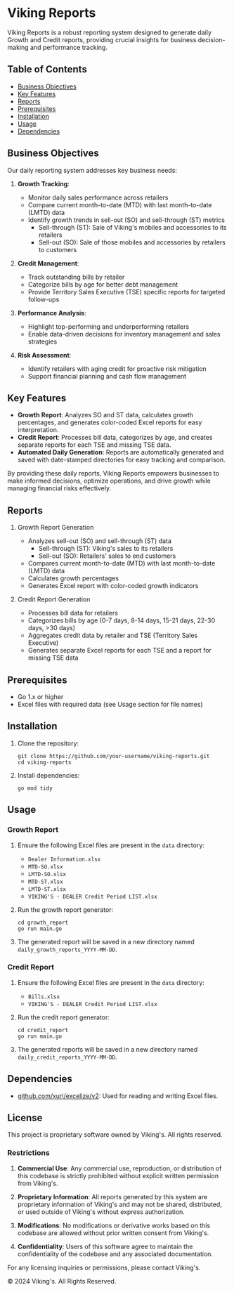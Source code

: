# Viking Reports

Viking Reports is a robust reporting system designed to generate daily Growth and Credit reports, providing crucial insights for business decision-making and performance tracking.

## Table of Contents

- [Business Objectives](#business-objectives)
- [Key Features](#key-features)
- [Reports](#reports)
- [Prerequisites](#prerequisites)
- [Installation](#installation)
- [Usage](#usage)
- [Dependencies](#dependencies)


## Business Objectives

Our daily reporting system addresses key business needs:

1. **Growth Tracking**: 
   - Monitor daily sales performance across retailers
   - Compare current month-to-date (MTD) with last month-to-date (LMTD) data
   - Identify growth trends in sell-out (SO) and sell-through (ST) metrics
     - Sell-through (ST): Sale of Viking's mobiles and accessories to its retailers
     - Sell-out (SO): Sale of those mobiles and accessories by retailers to customers


2. **Credit Management**:
   - Track outstanding bills by retailer
   - Categorize bills by age for better debt management
   - Provide Territory Sales Executive (TSE) specific reports for targeted follow-ups

3. **Performance Analysis**:
   - Highlight top-performing and underperforming retailers
   - Enable data-driven decisions for inventory management and sales strategies

4. **Risk Assessment**:
   - Identify retailers with aging credit for proactive risk mitigation
   - Support financial planning and cash flow management

## Key Features

- **Growth Report**: Analyzes SO and ST data, calculates growth percentages, and generates color-coded Excel reports for easy interpretation.
- **Credit Report**: Processes bill data, categorizes by age, and creates separate reports for each TSE and missing TSE data.
- **Automated Daily Generation**: Reports are automatically generated and saved with date-stamped directories for easy tracking and comparison.

By providing these daily reports, Viking Reports empowers businesses to make informed decisions, optimize operations, and drive growth while managing financial risks effectively.

## Reports

1. Growth Report Generation
   - Analyzes sell-out (SO) and sell-through (ST) data
     - Sell-through (ST): Viking's sales to its retailers
     - Sell-out (SO): Retailers' sales to end customers
   - Compares current month-to-date (MTD) with last month-to-date (LMTD) data
   - Calculates growth percentages
   - Generates Excel report with color-coded growth indicators

2. Credit Report Generation
   - Processes bill data for retailers
   - Categorizes bills by age (0-7 days, 8-14 days, 15-21 days, 22-30 days, >30 days)
   - Aggregates credit data by retailer and TSE (Territory Sales Executive)
   - Generates separate Excel reports for each TSE and a report for missing TSE data

## Prerequisites

- Go 1.x or higher
- Excel files with required data (see Usage section for file names)

## Installation

1. Clone the repository:
   ```
   git clone https://github.com/your-username/viking-reports.git
   cd viking-reports
   ```

2. Install dependencies:
   ```
   go mod tidy
   ```

## Usage

### Growth Report

1. Ensure the following Excel files are present in the `data` directory:
   - `Dealer Information.xlsx`
   - `MTD-SO.xlsx`
   - `LMTD-SO.xlsx`
   - `MTD-ST.xlsx`
   - `LMTD-ST.xlsx`
   - `VIKING'S - DEALER Credit Period LIST.xlsx`

2. Run the growth report generator:
   ```
   cd growth_report
   go run main.go
   ```

3. The generated report will be saved in a new directory named `daily_growth_reports_YYYY-MM-DD`.

### Credit Report

1. Ensure the following Excel files are present in the `data` directory:
   - `Bills.xlsx`
   - `VIKING'S - DEALER Credit Period LIST.xlsx`

2. Run the credit report generator:
   ```
   cd credit_report
   go run main.go
   ```

3. The generated reports will be saved in a new directory named `daily_credit_reports_YYYY-MM-DD`.

## Dependencies

- [github.com/xuri/excelize/v2](https://github.com/xuri/excelize): Used for reading and writing Excel files.

## License

This project is proprietary software owned by Viking's. All rights reserved.

### Restrictions

1. **Commercial Use**: Any commercial use, reproduction, or distribution of this codebase is strictly prohibited without explicit written permission from Viking's.

2. **Proprietary Information**: All reports generated by this system are proprietary information of Viking's and may not be shared, distributed, or used outside of Viking's without express authorization.

3. **Modifications**: No modifications or derivative works based on this codebase are allowed without prior written consent from Viking's.

4. **Confidentiality**: Users of this software agree to maintain the confidentiality of the codebase and any associated documentation.

For any licensing inquiries or permissions, please contact Viking's.

© 2024 Viking's. All Rights Reserved.